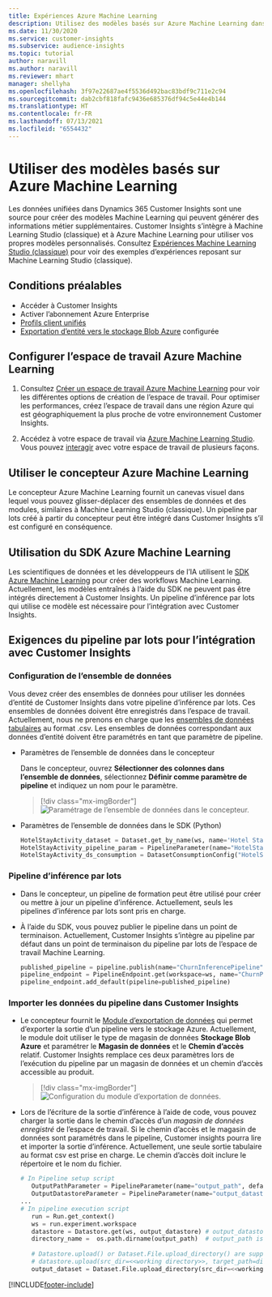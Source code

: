 ```yaml
---
title: Expériences Azure Machine Learning
description: Utilisez des modèles basés sur Azure Machine Learning dans Dynamics 365 Customer Insights.
ms.date: 11/30/2020
ms.service: customer-insights
ms.subservice: audience-insights
ms.topic: tutorial
author: naravill
ms.author: naravill
ms.reviewer: mhart
manager: shellyha
ms.openlocfilehash: 3f97e22687ae4f5536d492bac83bdf9c711e2c94
ms.sourcegitcommit: dab2cbf818fafc9436e685376df94c5e44e4b144
ms.translationtype: HT
ms.contentlocale: fr-FR
ms.lasthandoff: 07/13/2021
ms.locfileid: "6554432"
---
```

# <a name="use-azure-machine-learning-based-models"></a>Utiliser des modèles basés sur Azure Machine Learning

Les données unifiées dans Dynamics 365 Customer Insights sont une source pour créer des modèles Machine Learning qui peuvent générer des informations métier supplémentaires. Customer Insights s’intègre à Machine Learning Studio (classique) et à Azure Machine Learning pour utiliser vos propres modèles personnalisés. Consultez [Expériences Machine Learning Studio (classique)](machine-learning-studio-experiments.md) pour voir des exemples d’expériences reposant sur Machine Learning Studio (classique). 

## <a name="prerequisites"></a>Conditions préalables

- Accéder à Customer Insights
- Activer l’abonnement Azure Enterprise
- [Profils client unifiés](data-unification.md)
- [Exportation d’entité vers le stockage Blob Azure](export-azure-blob-storage.md) configurée

## <a name="set-up-azure-machine-learning-workspace"></a>Configurer l’espace de travail Azure Machine Learning

1. Consultez [Créer un espace de travail Azure Machine Learning](/azure/machine-learning/concept-workspace#-create-a-workspace) pour voir les différentes options de création de l’espace de travail. Pour optimiser les performances, créez l’espace de travail dans une région Azure qui est géographiquement la plus proche de votre environnement Customer Insights.

1. Accédez à votre espace de travail via [Azure Machine Learning Studio](https://ml.azure.com/). Vous pouvez [interagir](/azure/machine-learning/concept-workspace#tools-for-workspace-interaction) avec votre espace de travail de plusieurs façons.

## <a name="work-with-azure-machine-learning-designer"></a>Utiliser le concepteur Azure Machine Learning

Le concepteur Azure Machine Learning fournit un canevas visuel dans lequel vous pouvez glisser-déplacer des ensembles de données et des modules, similaires à Machine Learning Studio (classique). Un pipeline par lots créé à partir du concepteur peut être intégré dans Customer Insights s’il est configuré en conséquence. 
   
## <a name="working-with-azure-machine-learning-sdk"></a>Utilisation du SDK Azure Machine Learning

Les scientifiques de données et les développeurs de l’IA utilisent le [SDK Azure Machine Learning](/python/api/overview/azure/ml/?preserve-view=true&view=azure-ml-py) pour créer des workflows Machine Learning. Actuellement, les modèles entraînés à l’aide du SDK ne peuvent pas être intégrés directement à Customer Insights. Un pipeline d’inférence par lots qui utilise ce modèle est nécessaire pour l’intégration avec Customer Insights.

## <a name="batch-pipeline-requirements-to-integrate-with-customer-insights"></a>Exigences du pipeline par lots pour l’intégration avec Customer Insights

### <a name="dataset-configuration"></a>Configuration de l’ensemble de données

Vous devez créer des ensembles de données pour utiliser les données d’entité de Customer Insights dans votre pipeline d’inférence par lots. Ces ensembles de données doivent être enregistrés dans l’espace de travail. Actuellement, nous ne prenons en charge que les [ensembles de données tabulaires](/azure/machine-learning/how-to-create-register-datasets#tabulardataset) au format .csv. Les ensembles de données correspondant aux données d’entité doivent être paramétrés en tant que paramètre de pipeline.
   
* Paramètres de l’ensemble de données dans le concepteur
   
     Dans le concepteur, ouvrez **Sélectionner des colonnes dans l’ensemble de données**, sélectionnez **Définir comme paramètre de pipeline** et indiquez un nom pour le paramètre.

     > [!div class="mx-imgBorder"]
     > ![Paramétrage de l’ensemble de données dans le concepteur.](media/intelligence-designer-dataset-parameters.png "Paramétrage de l’ensemble de données dans le concepteur")
   
* Paramètres de l’ensemble de données dans le SDK (Python)
   
   ```python
   HotelStayActivity_dataset = Dataset.get_by_name(ws, name='Hotel Stay Activity Data')
   HotelStayActivity_pipeline_param = PipelineParameter(name="HotelStayActivity_pipeline_param", default_value=HotelStayActivity_dataset)
   HotelStayActivity_ds_consumption = DatasetConsumptionConfig("HotelStayActivity_dataset", HotelStayActivity_pipeline_param)
   ```

### <a name="batch-inference-pipeline"></a>Pipeline d’inférence par lots
  
* Dans le concepteur, un pipeline de formation peut être utilisé pour créer ou mettre à jour un pipeline d’inférence. Actuellement, seuls les pipelines d’inférence par lots sont pris en charge.

* À l’aide du SDK, vous pouvez publier le pipeline dans un point de terminaison. Actuellement, Customer Insights s’intègre au pipeline par défaut dans un point de terminaison du pipeline par lots de l’espace de travail Machine Learning.
   
   ```python
   published_pipeline = pipeline.publish(name="ChurnInferencePipeline", description="Published Churn Inference pipeline")
   pipeline_endpoint = PipelineEndpoint.get(workspace=ws, name="ChurnPipelineEndpoint") 
   pipeline_endpoint.add_default(pipeline=published_pipeline)
   ```

### <a name="import-pipeline-data-into-customer-insights"></a>Importer les données du pipeline dans Customer Insights

* Le concepteur fournit le [Module d’exportation de données](/azure/machine-learning/algorithm-module-reference/export-data) qui permet d’exporter la sortie d’un pipeline vers le stockage Azure. Actuellement, le module doit utiliser le type de magasin de données **Stockage Blob Azure** et paramétrer le **Magasin de données** et le **Chemin d’accès** relatif. Customer Insights remplace ces deux paramètres lors de l’exécution du pipeline par un magasin de données et un chemin d’accès accessible au produit.
   > [!div class="mx-imgBorder"]
   > ![Configuration du module d’exportation de données.](media/intelligence-designer-importdata.png "Configuration du module d’exportation de données")
   
* Lors de l’écriture de la sortie d’inférence à l’aide de code, vous pouvez charger la sortie dans le chemin d’accès d’un *magasin de données enregistré* de l’espace de travail. Si le chemin d’accès et le magasin de données sont paramétrés dans le pipeline, Customer insights pourra lire et importer la sortie d’inférence. Actuellement, une seule sortie tabulaire au format csv est prise en charge. Le chemin d’accès doit inclure le répertoire et le nom du fichier.

   ```python
   # In Pipeline setup script
      OutputPathParameter = PipelineParameter(name="output_path", default_value="HotelChurnOutput/HotelChurnOutput.csv")
      OutputDatastoreParameter = PipelineParameter(name="output_datastore", default_value="workspaceblobstore")
   ...
   # In pipeline execution script
      run = Run.get_context()
      ws = run.experiment.workspace
      datastore = Datastore.get(ws, output_datastore) # output_datastore is parameterized
      directory_name =  os.path.dirname(output_path)  # output_path is parameterized.
      
      # Datastore.upload() or Dataset.File.upload_directory() are supported methods to uplaod the data
      # datastore.upload(src_dir=<<working directory>>, target_path=directory_name, overwrite=False, show_progress=True)
      output_dataset = Dataset.File.upload_directory(src_dir=<<working directory>>, target = (datastore, directory_name)) # Remove trailing "/" from directory_name
   ```


[!INCLUDE[footer-include](../includes/footer-banner.md)]